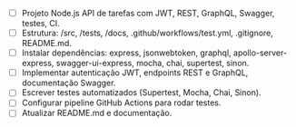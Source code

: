 - [ ] Projeto Node.js API de tarefas com JWT, REST, GraphQL, Swagger, testes, CI.
- [ ] Estrutura: /src, /tests, /docs, .github/workflows/test.yml, .gitignore, README.md.
- [ ] Instalar dependências: express, jsonwebtoken, graphql, apollo-server-express, swagger-ui-express, mocha, chai, supertest, sinon.
- [ ] Implementar autenticação JWT, endpoints REST e GraphQL, documentação Swagger.
- [ ] Escrever testes automatizados (Supertest, Mocha, Chai, Sinon).
- [ ] Configurar pipeline GitHub Actions para rodar testes.
- [ ] Atualizar README.md e documentação.
